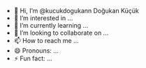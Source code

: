 - 👋 Hi, I’m @kucukdogukann Doğukan Küçük
- 👀 I’m interested in ...
- 🌱 I’m currently learning ...
- 💞️ I’m looking to collaborate on ...
- 📫 How to reach me ...
- 😄 Pronouns: ...
- ⚡ Fun fact: ...

<!---
kucukdogukann/kucukdogukann is a ✨ special ✨ repository because its `README.md` (this file) appears on your GitHub profile.
You can click the Preview link to take a look at your changes.
--->
